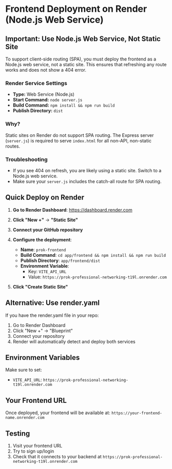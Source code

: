# Frontend Deployment on Render (Node.js Web Service)

## Important: Use Node.js Web Service, Not Static Site

To support client-side routing (SPA), you must deploy the frontend as a Node.js web service, not a static site. This ensures that refreshing any route works and does not show a 404 error.

### Render Service Settings
- **Type:** Web Service (Node.js)
- **Start Command:** `node server.js`
- **Build Command:** `npm install && npm run build`
- **Publish Directory:** `dist`

### Why?
Static sites on Render do not support SPA routing. The Express server (`server.js`) is required to serve `index.html` for all non-API, non-static routes.

### Troubleshooting
- If you see 404 on refresh, you are likely using a static site. Switch to a Node.js web service.
- Make sure your `server.js` includes the catch-all route for SPA routing.

## Quick Deploy on Render

1. **Go to Render Dashboard**: https://dashboard.render.com
2. **Click "New +"** → **"Static Site"**
3. **Connect your GitHub repository**
4. **Configure the deployment**:
   - **Name**: `prok-frontend`
   - **Build Command**: `cd app/frontend && npm install && npm run build`
   - **Publish Directory**: `app/frontend/dist`
   - **Environment Variable**:
     - Key: `VITE_API_URL`
     - Value: `https://prok-professional-networking-t19l.onrender.com`

5. **Click "Create Static Site"**

## Alternative: Use render.yaml

If you have the render.yaml file in your repo:
1. Go to Render Dashboard
2. Click "New +" → "Blueprint"
3. Connect your repository
4. Render will automatically detect and deploy both services

## Environment Variables

Make sure to set:
- `VITE_API_URL`: `https://prok-professional-networking-t19l.onrender.com`

## Your Frontend URL

Once deployed, your frontend will be available at:
`https://your-frontend-name.onrender.com`

## Testing

1. Visit your frontend URL
2. Try to sign up/login
3. Check that it connects to your backend at `https://prok-professional-networking-t19l.onrender.com` 
